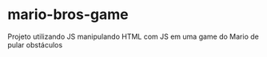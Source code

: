 # mario-bros-game
Projeto utilizando JS manipulando HTML com JS em uma game do Mario de pular obstáculos
